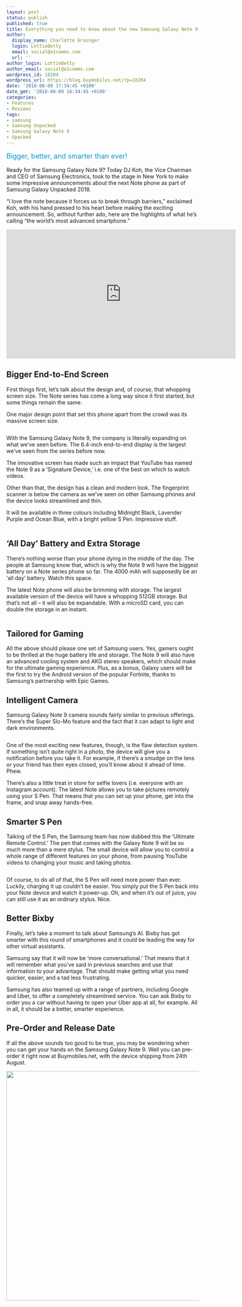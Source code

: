 ```yaml
---
layout: post
status: publish
published: true
title: Everything you need to know about the new Samsung Galaxy Note 9
author:
  display_name: Charlotte Grainger
  login: LottieBetty
  email: social@a1comms.com
  url: ''
author_login: LottieBetty
author_email: social@a1comms.com
wordpress_id: 18204
wordpress_url: https://blog.buymobiles.net/?p=18204
date: '2018-08-09 17:34:45 +0100'
date_gmt: '2018-08-09 16:34:45 +0100'
categories:
- Features
- Reviews
tags:
- samsung
- Samsung Unpacked
- Samsung Galaxy Note 9
- Upacked
---
```

<p><span class="postStandFirst" style="color: #0896d5; line-height: 26px; font-size: 18px;">Bigger, better, and smarter than ever!</span></p>
<p>Ready for the Samsung Galaxy Note 9? Today DJ Koh, the Vice Chairman and CEO of Samsung Electronics, took to the stage in New York to make some impressive announcements about the next Note phone as part of Samsung Galaxy Unpacked 2018.</p>
<p>&ldquo;I love the note because it forces us to break through barriers,&rdquo; exclaimed Koh, with his hand pressed to his heart before making the exciting announcement. So, without further ado, here are the highlights of what he&rsquo;s calling &ldquo;the world&rsquo;s most advanced smartphone.&rdquo;</p>
<p><iframe src="https://www.youtube.com/embed/et4h1JkSXm0" width="600" height="338" frameborder="0" allowfullscreen="allowfullscreen"><span data-mce-type="bookmark" style="display: inline-block; width: 0px; overflow: hidden; line-height: 0;" class="mce_SELRES_start">﻿</span></iframe></p>
<h2>Bigger End-to-End Screen</h2>
<p>First things first, let&rsquo;s talk about the design and, of course, that whopping screen size. The Note series has come a long way since it first started, but some things remain the same.</p>
<p>One major design point that set this phone apart from the crowd was its massive screen size.</p>
<p><img class="aligncenter size-full wp-image-18213" src="https://lh3.googleusercontent.com/I3nj4qU-HqlW01GjNaWEu_9ZOzObaS3ycV5acBQSGt6PV1ULCNIXfYm5zS7G7SZ38QRoc6yVBLsD9jYI-itxAh_h_w=s0" alt="" /></p>
<p>With the Samsung Galaxy Note 9, the company is literally expanding on what we&rsquo;ve seen before. The 6.4-inch end-to-end display is the largest we&rsquo;ve seen from the series before now.</p>
<p>The innovative screen has made such an impact that YouTube has named the Note 9 as a &lsquo;Signature Device,&rsquo; i.e. one of the best on which to watch videos.</p>
<p>Other than that, the design has a clean and modern look. The fingerprint scanner is below the camera as we&rsquo;ve seen on other Samsung phones and the device looks streamlined and thin.</p>
<p>It will be available in three colours including Midnight Black, Lavender Purple and Ocean Blue, with a bright yellow S Pen. Impressive stuff.</p>
<p><img class="aligncenter size-full wp-image-18211" src="https://lh3.googleusercontent.com/9CWLaXix9QEvgSw4wCtniisF7lCRguB1PIpIoLa-ok9bqfmsbtoWr2qLL-t9WK3lvJ-v4-nHXec9P0wQbX8pIzB5kg=s0" alt="" /></p>
<h2>&lsquo;All Day&rsquo; Battery and Extra Storage</h2>
<p>There&rsquo;s nothing worse than your phone dying in the middle of the day. The people at Samsung know that, which is why the Note 9 will have the biggest battery on a Note series phone so far. The 4000 mAh will supposedly be an &lsquo;all day&rsquo; battery. Watch this space.</p>
<p>The latest Note phone will also be brimming with storage. The largest available version of the device will have a whopping 512GB storage. But that&rsquo;s not all &ndash;&nbsp;it will also be expandable. With a microSD card, you can double the storage in an instant.</p>
<p><img class="aligncenter size-full wp-image-18210" src="https://lh3.googleusercontent.com/crPqHKFyXm7ubu194aNBIVsxJMiQBXi3EGDrm9dLsoAAVfGeCtFrBMZMSq05u8aATOJMsbag7JWVfTOqy8B7jGAL=s0" alt="" /></p>
<h2>Tailored for Gaming</h2>
<p>All the above should please one set of Samsung users. Yes, gamers ought to be thrilled at the huge battery life and storage. The Note 9 will also have an advanced cooling system and AKG stereo speakers, which should make for the ultimate gaming experience. Plus, as a bonus, Galaxy users will be the first to try the Android version of the popular Fortnite, thanks to Samsung&rsquo;s partnership with Epic Games.</p>
<h2>Intelligent Camera</h2>
<p>Samsung Galaxy Note 9 camera sounds fairly similar to previous offerings. There&rsquo;s the Super Slo-Mo feature and the fact that it can adapt to light and dark environments.</p>
<p><img class="aligncenter size-full wp-image-18212" src="https://lh3.googleusercontent.com/8sMuty7rWwV2m5NQ_da7fm0gQX8B7F4rxwnFvXd2UdDwhnCsskUnC-1YVcxO6qD4AK1HGfrkM5QTJ2E1_YJBK4o8EA=s0" alt="" /></p>
<p>One of the most exciting new features, though, is the flaw detection system. If something isn&rsquo;t quite right in a photo, the device will give you a notification before you take it. For example, if there&rsquo;s a smudge on the lens or your friend has their eyes closed, you&rsquo;ll know about it ahead of time. Phew.</p>
<p>There&rsquo;s also a little treat in store for selfie lovers (i.e. everyone with an Instagram account). The latest Note allows you to take pictures remotely using your S Pen. That means that you can set up your phone, get into the frame, and snap away hands-free.</p>
<h2>Smarter S Pen</h2>
<p>Talking of the S Pen, the Samsung team has now dubbed this the &lsquo;Ultimate Remote Control.&rsquo; The pen that comes with the Galaxy Note 9 will be so much more than a mere stylus. The small device will allow you to control a whole range of different features on your phone, from pausing YouTube videos to changing your music and taking photos.</p>
<p><img class="aligncenter size-full wp-image-18209" src="https://lh3.googleusercontent.com/Ngr4RdAqBzK9GsHYNHSFaf_2y4-FWLM9UAxiHPDf3-SGwlAqBdgy8hPThRcCqszWxv_qvC5F4Xv6Qd-57lV85-_BNg=s0" alt="" /></p>
<p>Of course, to do all of that, the S Pen will need more power than ever. Luckily, charging it up couldn&rsquo;t be easier. You simply put the S Pen back into your Note device and watch it power-up. Oh, and when it&rsquo;s out of juice, you can still use it as an ordinary stylus. Nice.</p>
<h2>Better Bixby</h2>
<p>Finally, let&rsquo;s take a moment to talk about Samsung&rsquo;s AI. Bixby has got smarter with this round of smartphones and it could be leading the way for other virtual assistants.</p>
<p>Samsung say that it will now be &lsquo;more conversational.&rsquo; That means that it will remember what you&rsquo;ve said in previous searches and use that information to your advantage. That should make getting what you need quicker, easier, and a tad less frustrating.</p>
<p>Samsung has also teamed up with a range of partners, including Google and Uber, to offer a completely streamlined service. You can ask Bixby to order you a car without having to open your Uber app at all, for example. All in all, it should be a better, smarter experience.</p>
<h2>Pre-Order and Release Date</h2>
<p>If all the above sounds too good to be true, you may be wondering when you can get your hands on the Samsung Galaxy Note 9. Well you can pre-order it right now at Buymobiles.net, with the device shipping from 24th August.</p>
<p><img class="aligncenter wp-image-18242 size-full" src="https://lh3.googleusercontent.com/xzy-KUTtoZDfFRAnyG90EoLc3qV6vyXfLuYteIevcRFbNzsjkjnRm1oFuOIFtPCabteyG6hlTq418ybIeV_CcBvt=s0" alt="" width="600" height="600" /></p>
